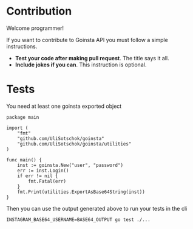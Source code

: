# Contribution

Welcome programmer!

If you want to contribute to Goinsta API you must follow a simple instructions.

- **Test your code after making pull request**. The title says it all.
- **Include jokes if you can**. This instruction is optional.

# Tests

You need at least one goinsta exported object
```
package main

import (
	"fmt"
	"github.com/UliSotschok/goinsta"
	"github.com/UliSotschok/goinsta/utilities"
)

func main() {
	inst := goinsta.New("user", "password")
	err := inst.Login()
	if err != nil {
		fmt.Fatal(err)
	}
	fmt.Print(utilities.ExportAsBase64String(inst))
}
```

Then you can use the output generated above to run your tests in the cli
```
INSTAGRAM_BASE64_USERNAME=BASE64_OUTPUT go test ./...
```
